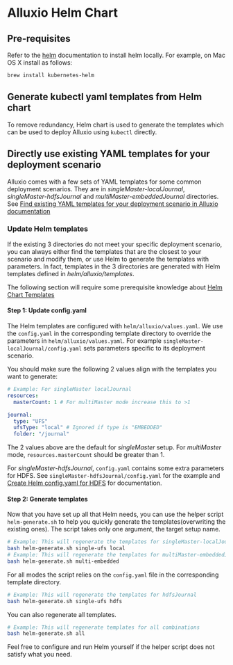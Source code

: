 # Alluxio Helm Chart

## Pre-requisites
Refer to the [helm](https://helm.sh/docs/using_helm/#installing-helm) documentation to install helm locally.
For example, on Mac OS X install as follows:
```bash
brew install kubernetes-helm
```

## Generate kubectl yaml templates from Helm chart

To remove redundancy, Helm chart is used to generate the templates which can be used to deploy Alluxio
using `kubectl` directly. 

## Directly use existing YAML templates for your deployment scenario

Alluxio comes with a few sets of YAML templates for some common deployment scenarios.
They are in *singleMaster-localJournal*, *singleMaster-hdfsJournal* and *multiMaster-embeddedJournal* directories.
See [Find existing YAML templates for your deployment scenario in Alluxio documentation](https://docs.alluxio.io/os/user/edge/en/deploy/Running-Alluxio-On-Kubernetes.html#find-existing-yaml-templates-for-your-deployment-scenario)

### Update Helm templates

If the existing 3 directories do not meet your specific deployment scenario,
you can always either find the templates that are the closest to your scenario and modify them,
or use Helm to generate the templates with parameters.
In fact, templates in the 3 directories are generated with Helm templates defined in *helm/alluxio/templates*.

The following section will require some prerequisite knowledge about [Helm Chart Templates](https://helm.sh/docs/chart_template_guide/#the-chart-template-developer-s-guide)

#### Step 1: Update config.yaml

The Helm templates are configured with `helm/alluxio/values.yaml`.
We use the `config.yaml` in the corresponding template directory to override the parameters in `helm/alluxio/values.yaml`.
For example `singleMaster-localJournal/config.yaml` sets parameters specific to its deployment scenario.

You should make sure the following 2 values align with the templates you want to generate:

```yaml
# Example: For singleMaster localJournal
resources:
  masterCount: 1 # For multiMaster mode increase this to >1

journal:
  type: "UFS"
  ufsType: "local" # Ignored if type is "EMBEDDED"
  folder: "/journal"
```

The 2 values above are the default for *singleMaster* setup. For *multiMaster* mode, `resources.masterCount` should be greater than 1.

For *singleMaster-hdfsJournal*, `config.yaml` contains some extra parameters for HDFS.
See `singleMaster-hdfsJournal/config.yaml` for the example and
[Create Helm config.yaml for HDFS](https://docs.alluxio.io/os/user/edge/en/deploy/Running-Alluxio-On-Kubernetes.html#example-hdfs-as-the-under-store)
for documentation.

#### Step 2: Generate templates

Now that you have set up all that Helm needs, you can use the helper script `helm-generate.sh` to help you quickly generate the templates(overwriting the existing ones).
The script takes only one argument, the target setup name.

```bash
# Example: This will regenerate the templates for singleMaster-localJournal
bash helm-generate.sh single-ufs local
# Example: This will regenerate the templates for multiMaster-embeddedJournal
bash helm-generate.sh multi-embedded

```

For all modes the script relies on the `config.yaml` file in the corresponding template directory.

```bash
# Example: This will regenerate the templates for hdfsJournal
bash helm-generate.sh single-ufs hdfs
```

You can also regenerate all templates.

```bash
# Example: This will regenerate templates for all combinations
bash helm-generate.sh all
```

Feel free to configure and run Helm yourself if the helper script does not satisfy what you need.
